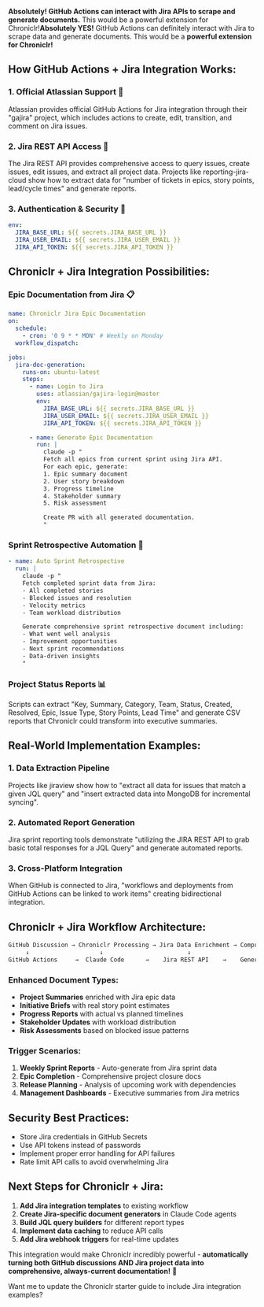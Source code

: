 **Absolutely! GitHub Actions can interact with Jira APIs to scrape and generate documents.** This would be a powerful extension for Chroniclr!**Absolutely YES!** GitHub Actions can definitely interact with Jira to scrape data and generate documents. This would be a **powerful extension for Chroniclr!**

## **How GitHub Actions + Jira Integration Works:**

### **1. Official Atlassian Support** 🎯

Atlassian provides official GitHub Actions for Jira integration through their "gajira" project, which includes actions to create, edit, transition, and comment on Jira issues.

### **2. Jira REST API Access** 🔌

The Jira REST API provides comprehensive access to query issues, create issues, edit issues, and extract all project data. Projects like reporting-jira-cloud show how to extract data for "number of tickets in epics, story points, lead/cycle times" and generate reports.

### **3. Authentication & Security** 🔐

```yaml
env:
  JIRA_BASE_URL: ${{ secrets.JIRA_BASE_URL }}
  JIRA_USER_EMAIL: ${{ secrets.JIRA_USER_EMAIL }}
  JIRA_API_TOKEN: ${{ secrets.JIRA_API_TOKEN }}
```

## **Chroniclr + Jira Integration Possibilities:**

### **Epic Documentation from Jira** 📋

```yaml
name: Chroniclr Jira Epic Documentation
on:
  schedule:
    - cron: '0 9 * * MON' # Weekly on Monday
  workflow_dispatch:

jobs:
  jira-doc-generation:
    runs-on: ubuntu-latest
    steps:
      - name: Login to Jira
        uses: atlassian/gajira-login@master
        env:
          JIRA_BASE_URL: ${{ secrets.JIRA_BASE_URL }}
          JIRA_USER_EMAIL: ${{ secrets.JIRA_USER_EMAIL }}
          JIRA_API_TOKEN: ${{ secrets.JIRA_API_TOKEN }}

      - name: Generate Epic Documentation
        run: |
          claude -p "
          Fetch all epics from current sprint using Jira API.
          For each epic, generate:
          1. Epic summary document
          2. User story breakdown  
          3. Progress timeline
          4. Stakeholder summary
          5. Risk assessment

          Create PR with all generated documentation.
          "
```

### **Sprint Retrospective Automation** 🔄

```yaml
- name: Auto Sprint Retrospective
  run: |
    claude -p "
    Fetch completed sprint data from Jira:
    - All completed stories
    - Blocked issues and resolution
    - Velocity metrics
    - Team workload distribution

    Generate comprehensive sprint retrospective document including:
    - What went well analysis
    - Improvement opportunities  
    - Next sprint recommendations
    - Data-driven insights
    "
```

### **Project Status Reports** 📊

Scripts can extract "Key, Summary, Category, Team, Status, Created, Resolved, Epic, Issue Type, Story Points, Lead Time" and generate CSV reports that Chroniclr could transform into executive summaries.

## **Real-World Implementation Examples:**

### **1. Data Extraction Pipeline**

Projects like jiraview show how to "extract all data for issues that match a given JQL query" and "insert extracted data into MongoDB for incremental syncing".

### **2. Automated Report Generation**

Jira sprint reporting tools demonstrate "utilizing the JIRA REST API to grab basic total responses for a JQL Query" and generate automated reports.

### **3. Cross-Platform Integration**

When GitHub is connected to Jira, "workflows and deployments from GitHub Actions can be linked to work items" creating bidirectional integration.

## **Chroniclr + Jira Workflow Architecture:**

```bash
GitHub Discussion → Chroniclr Processing → Jira Data Enrichment → Comprehensive Docs
     ↓                    ↓                        ↓                      ↓
GitHub Actions     →  Claude Code      →    Jira REST API    →    Generated PR
```

### **Enhanced Document Types:**

- **Project Summaries** enriched with Jira epic data
- **Initiative Briefs** with real story point estimates
- **Progress Reports** with actual vs planned timelines
- **Stakeholder Updates** with workload distribution
- **Risk Assessments** based on blocked issue patterns

### **Trigger Scenarios:**

1. **Weekly Sprint Reports** - Auto-generate from Jira sprint data
2. **Epic Completion** - Comprehensive project closure docs
3. **Release Planning** - Analysis of upcoming work with dependencies
4. **Management Dashboards** - Executive summaries from Jira metrics

## **Security Best Practices:**

- Store Jira credentials in GitHub Secrets
- Use API tokens instead of passwords
- Implement proper error handling for API failures
- Rate limit API calls to avoid overwhelming Jira

## **Next Steps for Chroniclr + Jira:**

1. **Add Jira integration templates** to existing workflow
2. **Create Jira-specific document generators** in Claude Code agents
3. **Build JQL query builders** for different report types
4. **Implement data caching** to reduce API calls
5. **Add Jira webhook triggers** for real-time updates

This integration would make Chroniclr incredibly powerful - **automatically turning both GitHub discussions AND Jira project data into comprehensive, always-current documentation!** 🚀

Want me to update the Chroniclr starter guide to include Jira integration examples?
